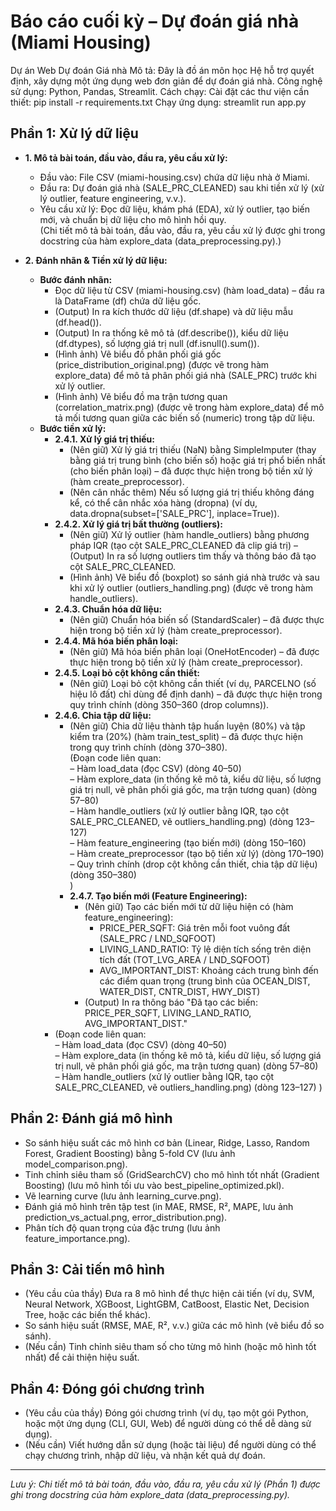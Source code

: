 # Báo cáo cuối kỳ – Dự đoán giá nhà (Miami Housing)

Dự án Web Dự đoán Giá nhà
Mô tả: Đây là đồ án môn học Hệ hỗ trợ quyết định, xây dựng một ứng dụng web đơn giản để dự đoán giá nhà.
Công nghệ sử dụng: Python, Pandas, Streamlit.
Cách chạy:
Cài đặt các thư viện cần thiết: pip install -r requirements.txt
Chạy ứng dụng: streamlit run app.py


## Phần 1: Xử lý dữ liệu

- **1. Mô tả bài toán, đầu vào, đầu ra, yêu cầu xử lý:**  
  - Đầu vào: File CSV (miami-housing.csv) chứa dữ liệu nhà ở Miami.  
  - Đầu ra: Dự đoán giá nhà (SALE_PRC_CLEANED) sau khi tiền xử lý (xử lý outlier, feature engineering, v.v.).  
  - Yêu cầu xử lý: Đọc dữ liệu, khám phá (EDA), xử lý outlier, tạo biến mới, và chuẩn bị dữ liệu cho mô hình hồi quy.  
  (Chi tiết mô tả bài toán, đầu vào, đầu ra, yêu cầu xử lý được ghi trong docstring của hàm explore_data (data_preprocessing.py).)

- **2. Đánh nhãn & Tiền xử lý dữ liệu:**  
  - **Bước đánh nhãn:**  
    - Đọc dữ liệu từ CSV (miami-housing.csv) (hàm load_data) – đầu ra là DataFrame (df) chứa dữ liệu gốc.  
    - (Output) In ra kích thước dữ liệu (df.shape) và dữ liệu mẫu (df.head()).  
    - (Output) In ra thống kê mô tả (df.describe()), kiểu dữ liệu (df.dtypes), số lượng giá trị null (df.isnull().sum()).  
    - (Hình ảnh) Vẽ biểu đồ phân phối giá gốc (price_distribution_original.png) (được vẽ trong hàm explore_data) để mô tả phân phối giá nhà (SALE_PRC) trước khi xử lý outlier.  
    - (Hình ảnh) Vẽ biểu đồ ma trận tương quan (correlation_matrix.png) (được vẽ trong hàm explore_data) để mô tả mối tương quan giữa các biến số (numeric) trong tập dữ liệu.  
  - **Bước tiền xử lý:**  
    - **2.4.1. Xử lý giá trị thiếu:**  
      - (Nên giữ) Xử lý giá trị thiếu (NaN) bằng SimpleImputer (thay bằng giá trị trung bình (cho biến số) hoặc giá trị phổ biến nhất (cho biến phân loại) – đã được thực hiện trong bộ tiền xử lý (hàm create_preprocessor).  
      - (Nên cân nhắc thêm) Nếu số lượng giá trị thiếu không đáng kể, có thể cân nhắc xóa hàng (dropna) (ví dụ, data.dropna(subset=['SALE_PRC'], inplace=True)).  
    - **2.4.2. Xử lý giá trị bất thường (outliers):**  
      - (Nên giữ) Xử lý outlier (hàm handle_outliers) bằng phương pháp IQR (tạo cột SALE_PRC_CLEANED đã clip giá trị) – (Output) In ra số lượng outliers tìm thấy và thông báo đã tạo cột SALE_PRC_CLEANED.  
      - (Hình ảnh) Vẽ biểu đồ (boxplot) so sánh giá nhà trước và sau khi xử lý outlier (outliers_handling.png) (được vẽ trong hàm handle_outliers).  
    - **2.4.3. Chuẩn hóa dữ liệu:**  
      - (Nên giữ) Chuẩn hóa biến số (StandardScaler) – đã được thực hiện trong bộ tiền xử lý (hàm create_preprocessor).  
    - **2.4.4. Mã hóa biến phân loại:**  
      - (Nên giữ) Mã hóa biến phân loại (OneHotEncoder) – đã được thực hiện trong bộ tiền xử lý (hàm create_preprocessor).  
    - **2.4.5. Loại bỏ cột không cần thiết:**  
      - (Nên giữ) Loại bỏ cột không cần thiết (ví dụ, PARCELNO (số hiệu lô đất) chỉ dùng để định danh) – đã được thực hiện trong quy trình chính (dòng 350–360 (drop columns)).  
    - **2.4.6. Chia tập dữ liệu:**  
      - (Nên giữ) Chia dữ liệu thành tập huấn luyện (80%) và tập kiểm tra (20%) (hàm train_test_split) – đã được thực hiện trong quy trình chính (dòng 370–380).  
      (Đoạn code liên quan:  
        – Hàm load_data (đọc CSV) (dòng 40–50)  
        – Hàm explore_data (in thống kê mô tả, kiểu dữ liệu, số lượng giá trị null, vẽ phân phối giá gốc, ma trận tương quan) (dòng 57–80)  
        – Hàm handle_outliers (xử lý outlier bằng IQR, tạo cột SALE_PRC_CLEANED, vẽ outliers_handling.png) (dòng 123–127)  
        – Hàm feature_engineering (tạo biến mới) (dòng 150–160)  
        – Hàm create_preprocessor (tạo bộ tiền xử lý) (dòng 170–190)  
        – Quy trình chính (drop cột không cần thiết, chia tập dữ liệu) (dòng 350–380)  
      )
      - **2.4.7. Tạo biến mới (Feature Engineering):**  
        - (Nên giữ) Tạo các biến mới từ dữ liệu hiện có (hàm feature_engineering):  
          - PRICE_PER_SQFT: Giá trên mỗi foot vuông đất (SALE_PRC / LND_SQFOOT)  
          - LIVING_LAND_RATIO: Tỷ lệ diện tích sống trên diện tích đất (TOT_LVG_AREA / LND_SQFOOT)  
          - AVG_IMPORTANT_DIST: Khoảng cách trung bình đến các điểm quan trọng (trung bình của OCEAN_DIST, WATER_DIST, CNTR_DIST, HWY_DIST)  
        - (Output) In ra thông báo "Đã tạo các biến: PRICE_PER_SQFT, LIVING_LAND_RATIO, AVG_IMPORTANT_DIST."  
    - (Đoạn code liên quan:  
        – Hàm load_data (đọc CSV) (dòng 40–50)  
        – Hàm explore_data (in thống kê mô tả, kiểu dữ liệu, số lượng giá trị null, vẽ phân phối giá gốc, ma trận tương quan) (dòng 57–80)  
        – Hàm handle_outliers (xử lý outlier bằng IQR, tạo cột SALE_PRC_CLEANED, vẽ outliers_handling.png) (dòng 123–127)  )

## Phần 2: Đánh giá mô hình

- So sánh hiệu suất các mô hình cơ bản (Linear, Ridge, Lasso, Random Forest, Gradient Boosting) bằng 5-fold CV (lưu ảnh model_comparison.png).  
- Tinh chỉnh siêu tham số (GridSearchCV) cho mô hình tốt nhất (Gradient Boosting) (lưu mô hình tối ưu vào best_pipeline_optimized.pkl).  
- Vẽ learning curve (lưu ảnh learning_curve.png).  
- Đánh giá mô hình trên tập test (in MAE, RMSE, R², MAPE, lưu ảnh prediction_vs_actual.png, error_distribution.png).  
- Phân tích độ quan trọng của đặc trưng (lưu ảnh feature_importance.png).

## Phần 3: Cải tiến mô hình

- (Yêu cầu của thầy) Đưa ra 8 mô hình để thực hiện cải tiến (ví dụ, SVM, Neural Network, XGBoost, LightGBM, CatBoost, Elastic Net, Decision Tree, hoặc các biến thể khác).  
- So sánh hiệu suất (RMSE, MAE, R², v.v.) giữa các mô hình (vẽ biểu đồ so sánh).  
- (Nếu cần) Tinh chỉnh siêu tham số cho từng mô hình (hoặc mô hình tốt nhất) để cải thiện hiệu suất.

## Phần 4: Đóng gói chương trình

- (Yêu cầu của thầy) Đóng gói chương trình (ví dụ, tạo một gói Python, hoặc một ứng dụng (CLI, GUI, Web) để người dùng có thể dễ dàng sử dụng).  
- (Nếu cần) Viết hướng dẫn sử dụng (hoặc tài liệu) để người dùng có thể chạy chương trình, nhập dữ liệu, và nhận kết quả dự đoán.

---

*Lưu ý: Chi tiết mô tả bài toán, đầu vào, đầu ra, yêu cầu xử lý (Phần 1) được ghi trong docstring của hàm explore_data (data_preprocessing.py).* 
